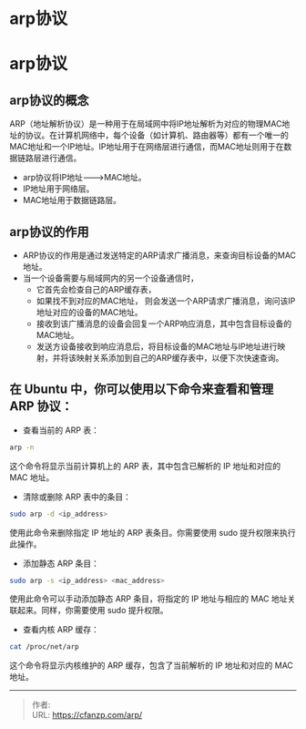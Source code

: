 # arp协议


<!--more-->
# arp协议
## arp协议的概念
ARP（地址解析协议）是一种用于在局域网中将IP地址解析为对应的物理MAC地址的协议。在计算机网络中，每个设备（如计算机、路由器等）都有一个唯一的MAC地址和一个IP地址。IP地址用于在网络层进行通信，而MAC地址则用于在数据链路层进行通信。
- arp协议将IP地址--->MAC地址。
- IP地址用于网络层。
- MAC地址用于数据链路层。

## arp协议的作用
- ARP协议的作用是通过发送特定的ARP请求广播消息，来查询目标设备的MAC地址。
- 当一个设备需要与局域网内的另一个设备通信时，
  - 它首先会检查自己的ARP缓存表，
  - 如果找不到对应的MAC地址， 则会发送一个ARP请求广播消息，询问该IP地址对应的设备的MAC地址。
  - 接收到该广播消息的设备会回复一个ARP响应消息，其中包含目标设备的MAC地址。
  - 发送方设备接收到响应消息后，将目标设备的MAC地址与IP地址进行映射，并将该映射关系添加到自己的ARP缓存表中，以便下次快速查询。


## 在 Ubuntu 中，你可以使用以下命令来查看和管理 ARP 协议：
- 查看当前的 ARP 表：
```bash
arp -n
```
这个命令将显示当前计算机上的 ARP 表，其中包含已解析的 IP 地址和对应的 MAC 地址。

- 清除或删除 ARP 表中的条目：
```bash
sudo arp -d <ip_address>
```
使用此命令来删除指定 IP 地址的 ARP 表条目。你需要使用 sudo 提升权限来执行此操作。

- 添加静态 ARP 条目：
```bash
sudo arp -s <ip_address> <mac_address>
```
使用此命令可以手动添加静态 ARP 条目，将指定的 IP 地址与相应的 MAC 地址关联起来。同样，你需要使用 sudo 提升权限。

- 查看内核 ARP 缓存：
```bash
cat /proc/net/arp
```
这个命令将显示内核维护的 ARP 缓存，包含了当前解析的 IP 地址和对应的 MAC 地址。


---

> 作者:   
> URL: https://cfanzp.com/arp/  

